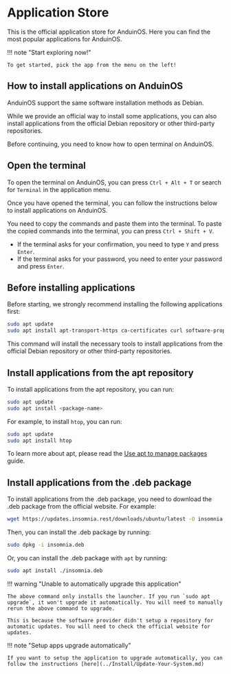 # Application Store

This is the official application store for AnduinOS. Here you can find the most popular applications for AnduinOS.

!!! note "Start exploring now!"

    To get started, pick the app from the menu on the left!

## How to install applications on AnduinOS

AnduinOS support the same software installation methods as Debian.

While we provide an official way to install some applications, you can also install applications from the official Debian repository or other third-party repositories.

Before continuing, you need to know how to open terminal on AnduinOS.

## Open the terminal

To open the terminal on AnduinOS, you can press `Ctrl + Alt + T` or search for `Terminal` in the application menu.

Once you have opened the terminal, you can follow the instructions below to install applications on AnduinOS.

You need to copy the commands and paste them into the terminal. To paste the copied commands into the terminal, you can press `Ctrl + Shift + V`.

* If the terminal asks for your confirmation, you need to type `Y` and press `Enter`.
* If the terminal asks for your password, you need to enter your password and press `Enter`.

## Before installing applications

Before starting, we strongly recommend installing the following applications first:

```bash
sudo apt update
sudo apt install apt-transport-https ca-certificates curl software-properties-common wget -y
```

This command will install the necessary tools to install applications from the official Debian repository or other third-party repositories.

## Install applications from the apt repository

To install applications from the apt repository, you can run:

```bash
sudo apt update
sudo apt install <package-name>
```

For example, to install `htop`, you can run:

```bash
sudo apt update
sudo apt install htop
```

To learn more about apt, please read the [Use apt to manage packages](../Skills/System-Management/Use-APT-to-manage-packages.md) guide.

## Install applications from the .deb package

To install applications from the .deb package, you need to download the .deb package from the official website. For example:

```bash
wget https://updates.insomnia.rest/downloads/ubuntu/latest -O insomnia.deb
```

Then, you can install the .deb package by running:

```bash
sudo dpkg -i insomnia.deb
```

Or, you can install the .deb package with `apt` by running:

```bash
sudo apt install ./insomnia.deb
```

!!! warning "Unable to automatically upgrade this application"

    The above command only installs the launcher. If you run `sudo apt upgrade`, it won't upgrade it automatically. You will need to manually rerun the above command to upgrade.

    This is because the software provider didn't setup a repository for automatic updates. You will need to check the official website for updates.

!!! note "Setup apps upgrade automatically"

    If you want to setup the application to upgrade automatically, you can follow the instructions [here](../Install/Update-Your-System.md)
